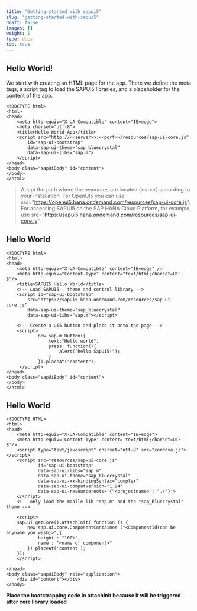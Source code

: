 ```yaml
---
title: "Getting started with sapui5"
slug: "getting-started-with-sapui5"
draft: false
images: []
weight: 1
type: docs
toc: true
---
```


## Hello World!
We start with creating an HTML page for the app. There we define the meta tags, a script tag to load the SAPUI5 libraries, and a placeholder for the content of the app.

<!-- language: lang-html -->

    <!DOCTYPE html>
    <html>
    <head>
        <meta http-equiv="X-UA-Compatible" content="IE=edge">
        <meta charset="utf-8">
        <title>Hello World App</title>
        <script src="http://<<server>>:<<port>>/resources/sap-ui-core.js"
            id="sap-ui-bootstrap"
            data-sap-ui-theme="sap_bluecrystal"
            data-sap-ui-libs="sap.m">
        </script>
    </head>
    <body class="sapUiBody" id="content">
    </body>
    </html>

> Adapt the path where the resources are located (<<server>>:<<port>>)
> according to your installation. For OpenUI5 you can use
> src="https://openui5.hana.ondemand.com/resources/sap-ui-core.js". For
> accessing SAPUI5 on the SAP HANA Cloud Platform, for example, use
> src="https://sapui5.hana.ondemand.com/resources/sap-ui-core.js".

## Hello World 
    <!DOCTYPE html>
    <html>
    <head>
        <meta http-equiv="X-UA-Compatible" content="IE=edge" />
        <meta http-equiv="Content-Type" content="text/html;charset=UTF-8"/>
        <title>SAPUI5 Hello World</title>
        <!-- Load SAPUI5 , theme and control library -->
        <script id="sap-ui-bootstrap"
            src="https://sapui5.hana.ondemand.com/resources/sap-ui-core.js"
            data-sap-ui-theme="sap_bluecrystal"
            data-sap-ui-libs="sap.m"></script>
    
        <!-- Create a UI5 button and place it onto the page -->
        <script>
                new sap.m.Button({
                    text:"Hello world",
                    press: function(){
                        alert("hello SapUI5!");
                    }
                }).placeAt("content");
         </script>
    </head>
    <body class="sapUiBody" id="content">
    </body>
    </html>

## Hello World
    <!DOCTYPE HTML>
    <html>
    <head>
        <meta http-equiv="X-UA-Compatible" content="IE=edge">
        <meta http-equiv='Content-Type' content='text/html;charset=UTF-8'/>
        <script type="text/javascript" charset="utf-8" src="cordova.js"></script>
        <script src="resources/sap-ui-core.js"
                id="sap-ui-bootstrap"
                data-sap-ui-libs="sap.m"
                data-sap-ui-theme="sap_bluecrystal"
                data-sap-ui-xx-bindingSyntax="complex"
                data-sap-ui-compatVersion="1.24"
                data-sap-ui-resourceroots='{"<projectname>": "./"}'>
        </script>
        <!-- only load the mobile lib "sap.m" and the "sap_bluecrystal" theme -->

        <script>
        sap.ui.getCore().attachInit( function () {
            new sap.ui.core.ComponentContainer ("<ComponentId(can be anyname you wish)>",{
                height : "100%",
                name : "<name of component>"
            }).placeAt('content');
        });
        </script>

    </head>
    <body class="sapUiBody" role="application">
        <div id="content"></div>
    </body>
</html>

**Place the bootstrapping code in attachInit because it will be triggered after core library loaded**

